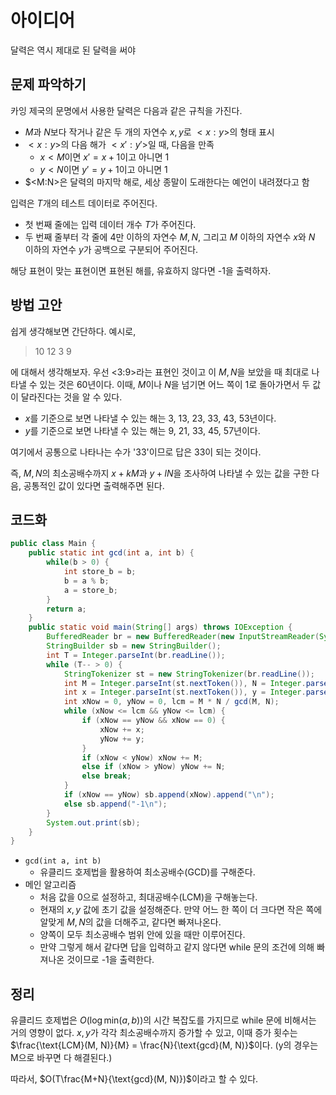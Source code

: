 # 아이디어
달력은 역시 제대로 된 달력을 써야

## 문제 파악하기
카잉 제국의 문명에서 사용한 달력은 다음과 같은 규칙을 가진다.
- $M$과 $N$보다 작거나 같은 두 개의 자연수 $x, y$로 $<x:y>$의 형태 표시
- $<x:y>$의 다음 해가 $<x':y'>$일 때, 다음을 만족
	- $x < M$이면 $x' = x + 1$이고 아니면 1
 	- $y < N$이면 $y' = y + 1$이고 아니면 1
- $<M:N>은 달력의 마지막 해로, 세상 종말이 도래한다는 예언이 내려졌다고 함

입력은 $T$개의 테스트 데이터로 주어진다.
- 첫 번째 줄에는 입력 데이터 개수 $T$가 주어진다.
- 두 번째 줄부터 각 줄에 4만 이하의 자연수 $M, N$, 그리고 $M$ 이하의 자연수 $x$와 $N$ 이하의 자연수 $y$가 공백으로 구분되어 주어진다.

해당 표현이 맞는 표현이면 표현된 해를, 유효하지 않다면 -1을 출력하자.

## 방법 고안
쉽게 생각해보면 간단하다. 예시로,
> 10 12 3 9

에 대해서 생각해보자. 우선 <3:9>라는 표현인 것이고 이 $M, N$을 보았을 때 최대로 나타낼 수 있는 것은 60년이다. 이때, $M$이나 $N$을 넘기면 어느 쪽이 1로 돌아가면서 두 값이 달라진다는 것을 알 수 있다.

- $x$를 기준으로 보면 나타낼 수 있는 해는 3, 13, 23, 33, 43, 53년이다.
- $y$를 기준으로 보면 나타낼 수 있는 해는 9, 21, 33, 45, 57년이다.

여기에서 공통으로 나타나는 수가 '33'이므로 답은 33이 되는 것이다.

즉, $M, N$의 최소공배수까지 $x+kM$과 $y+lN$을 조사하여 나타낼 수 있는 값을 구한 다음, 공통적인 값이 있다면 출력해주면 된다.


## 코드화
```JAVA
public class Main {
    public static int gcd(int a, int b) {
        while(b > 0) {
            int store_b = b;
            b = a % b;
            a = store_b;
        }
        return a;
    }
    public static void main(String[] args) throws IOException {
        BufferedReader br = new BufferedReader(new InputStreamReader(System.in));
        StringBuilder sb = new StringBuilder();
        int T = Integer.parseInt(br.readLine());
        while (T-- > 0) {
            StringTokenizer st = new StringTokenizer(br.readLine());
            int M = Integer.parseInt(st.nextToken()), N = Integer.parseInt(st.nextToken());
            int x = Integer.parseInt(st.nextToken()), y = Integer.parseInt(st.nextToken());
            int xNow = 0, yNow = 0, lcm = M * N / gcd(M, N);
            while (xNow <= lcm && yNow <= lcm) {
                if (xNow == yNow && xNow == 0) {
                    xNow += x;
                    yNow += y;
                }
                if (xNow < yNow) xNow += M;
                else if (xNow > yNow) yNow += N;
                else break;
            }
            if (xNow == yNow) sb.append(xNow).append("\n");
            else sb.append("-1\n");
        }
        System.out.print(sb);
    }
}
```

- `gcd(int a, int b)`
	- 유클리드 호제법을 활용하여 최소공배수(GCD)를 구해준다.
- 메인 알고리즘
	- 처음 값을 0으로 설정하고, 최대공배수(LCM)을 구해놓는다.
   	- 현재의 $x, y$ 값에 초기 값을 설정해준다. 만약 어느 한 쪽이 더 크다면 작은 쪽에 알맞게 $M, N$의 값을 더해주고, 같다면 빠져나온다.
   	- 양쪽이 모두 최소공배수 범위 안에 있을 때만 이루어진다.
  	- 만약 그렇게 해서 같다면 답을 입력하고 같지 않다면 while 문의 조건에 의해 빠져나온 것이므로 -1을 출력한다.
    

## 정리
유클리드 호제법은 $O(\log  \text{min}(a, b))$의 시간 복잡도를 가지므로 while 문에 비해서는 거의 영향이 없다. $x, y$가 각각 최소공배수까지 증가할 수 있고, 이때 증가 횟수는 $\frac{\text{LCM}(M, N)}{M} = \frac{N}{\text{gcd}(M, N)}$이다. (y의 경우는 M으로 바꾸면 다 해결된다.)

따라서, $O(T\frac{M+N}{\text{gcd}(M, N)})$이라고 할 수 있다.
